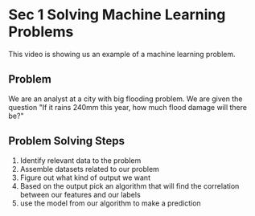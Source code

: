 # Sec 1 Solving Machine Learning Problems

This video is showing us an example of a machine learning problem.

## Problem

We are an analyst at a city with big flooding problem. We are given the question "If it rains 240mm this year, how much flood damage will there be?"

## Problem Solving Steps

1. Identify relevant data to the problem
2. Assemble datasets related to our problem
3. Figure out what kind of output we want
4. Based on the output pick an algorithm that will find the correlation between our features and our labels
5. use the model from our algorithm to make a prediction

